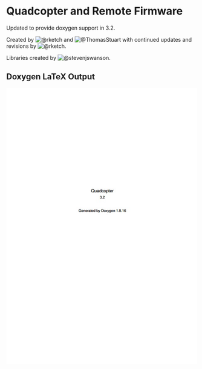 # Quadcopter and Remote Firmware

Updated to provide doxygen support in 3.2.

Created by ![@rketch](https://github.com/rketch) and ![@ThomasStuart](https://github.com/ThomasStuart) with continued updates and revisions by ![@rketch](https://github.com/rketch).

Libraries created by ![@stevenjswanson](https://github.com/stevenjswanson).

## Doxygen LaTeX Output
[![doxygen pdf](/IMAGES/doxygen_first.jpg)](./doxygen_linked.pdf)
